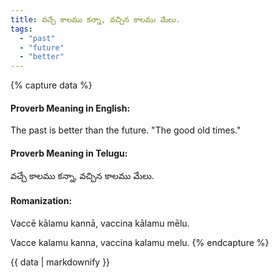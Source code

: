 ```yaml
---
title: వచ్చే కాలము కన్నా, వచ్చిన కాలము మేలు.
tags:
  - "past"
  - "future"
  - "better"
---
```


{% capture data %}
#### Proverb Meaning in English:
The past is better than the future.
"The good old times."

#### Proverb Meaning in Telugu:
వచ్చే కాలము కన్నా, వచ్చిన కాలము మేలు.

#### Romanization:
Vaccē kālamu kannā, vaccina kālamu mēlu.

Vacce kalamu kanna, vaccina kalamu melu.
{% endcapture %}

{{ data | markdownify }}


